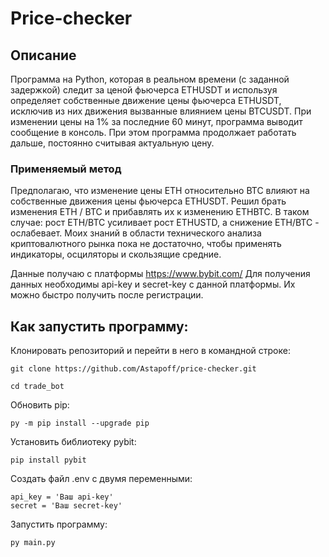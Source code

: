 # Price-checker

## Описание

Программа на Python, которая в реальном времени (с заданной задержкой) следит за ценой фьючерса ETHUSDT и используя определяет собственные движение цены фьючерса ETHUSDT, исключив из них движения вызванные влиянием цены BTCUSDT. 
При изменении цены на 1% за последние 60 минут, программа выводит сообщение в консоль. При этом программа продолжает работать дальше, постоянно считывая актуальную цену.

### Применяемый метод

Предполагаю, что изменение цены ETH относительно BTC влияют на собственные движения цены фьючерса ETHUSDT.
Решил брать изменения ETH / BTC и прибавлять их к изменению ETHBTC.
В таком случае: рост ETH/BTC усиливает рост ETHUSTD, а снижение ETH/BTC - ослабевает.
Моих знаний в области технического анализа криптовалютного рынка пока не достаточно, чтобы применять индикаторы, осциляторы и скользящие средние.

Данные получаю с платформы https://www.bybit.com/
Для получения данных необходимы api-key и secret-key с данной платформы. Их можно быстро получить после регистрации.

## Как запустить программу:

Клонировать репозиторий и перейти в него в командной строке:

```
git clone https://github.com/Astapoff/price-checker.git
```

```
cd trade_bot
```

Обновить pip:

```
py -m pip install --upgrade pip
```

Установить библиотеку pybit:

```
pip install pybit
```

Создать файл .env с двумя переменными:

```
api_key = 'Ваш api-key'
secret = 'Ваш secret-key'
```

Запустить программу:

```
py main.py
```
